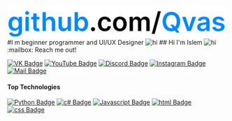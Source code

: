 <img src="github.com-Qvas.png" width="500px">
#I m beginner programmer and UI/UX Designer <img src="https://user-images.githubusercontent.com/1303154/88677602-1635ba80-d120-11ea-84d8-d263ba5fc3c0.gif" width="40px" alt="hi">
## Hi I'm Islem <img src="https://user-images.githubusercontent.com/1303154/88677602-1635ba80-d120-11ea-84d8-d263ba5fc3c0.gif" width="28px" alt="hi">
:mailbox: Reach me out!

[![VK Badge](https://img.shields.io/badge/-Pavel_Rogozhkin-1ca0f1?style=flat&labelColor=1ca0f1&logo=VK&logoColor=white)](https://vk.com/rogozhkin) [![YouTube Badge](https://img.shields.io/badge/-Qvas-e74c3c?style=flat&labelColor=e74c3c&logo=youtube&logoColor=white)](https://youtube.com/Qvas777) [![Discord Badge](https://img.shields.io/badge/-Qvas%237777-5865F2?style=flat&labelColor=5865F2&logo=Discord&logoColor=white)](https://discord.gg/7tESNGn) [![Instagram Badge](https://img.shields.io/badge/-@Qvas777-e84393?style=flat&labelColor=e84393&logo=instagram&logoColor=white)](https://instagram.com/Qvas777) [![Mail Badge](https://img.shields.io/badge/-osvss@ya.ru-c0392b?style=flat&labelColor=c0392b&logo=gmail&logoColor=white)](mailto:osvss@ya.ru)
#### Top Technologies
[![Python Badge](https://img.shields.io/badge/-Python-blue?style=for-the-badge&labelColor=black&logo=python&logoColor=61DBFB)](#) [![c# Badge](https://img.shields.io/badge/-C%23-purple?style=for-the-badge&labelColor=black&logo=C&logoColor=purple)](#) [![Javascript Badge](https://img.shields.io/badge/-Javascript-F0DB4F?style=for-the-badge&labelColor=black&logo=javascript&logoColor=F0DB4F)](#) [![html Badge](https://img.shields.io/badge/-html-red?style=for-the-badge&labelColor=black&logo=html5&logoColor=red)](#) [![css Badge](https://img.shields.io/badge/-css-blue?style=for-the-badge&labelColor=black&logo=css3&logoColor=blue)](#)
